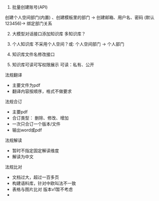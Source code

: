 


1.  批量创建账号(API)


创建个人空间部门(内置) 、创建模板里的部门 -> 创建邮箱、用户名、密码 (默认123456)-> 绑定部门关系 

2. 大模型对话接口添加知识库
多知识库？

3. 个人知识库
不采用个人空间？或: 个人空间部门 -> 个人部门


4.  知识库文件名修改接口

5. 知识库可读可写权限展示
 可读：私有、公开
 


法规翻译
- 主要文件为pdf
- 翻译内容按顺序，格式不做要求

法规合订
- 主要pdf
- 合订类型： 删除、修改、增加
- 一次只合订一个版本/文件
- 输出word或pdf

法规解读
- 暂时不指定固定解读维度
- 解读为中文

法规比对
- 文档过大，超过一百多页
- 构建语料库，针对中欧叫法不一致
- 表格与图片比对 版本v1暂不考虑
- 
